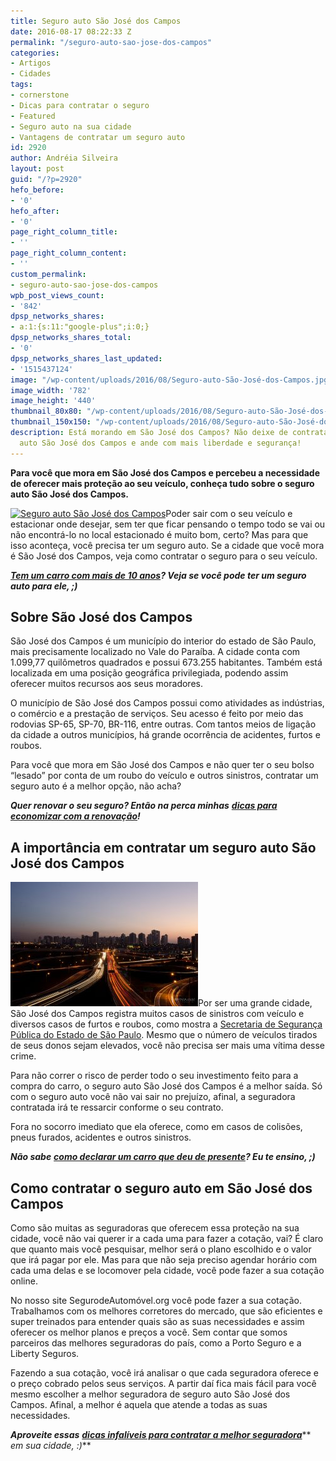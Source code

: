 ```yaml
---
title: Seguro auto São José dos Campos
date: 2016-08-17 08:22:33 Z
permalink: "/seguro-auto-sao-jose-dos-campos"
categories:
- Artigos
- Cidades
tags:
- cornerstone
- Dicas para contratar o seguro
- Featured
- Seguro auto na sua cidade
- Vantagens de contratar um seguro auto
id: 2920
author: Andréia Silveira
layout: post
guid: "/?p=2920"
hefo_before:
- '0'
hefo_after:
- '0'
page_right_column_title:
- ''
page_right_column_content:
- ''
custom_permalink:
- seguro-auto-sao-jose-dos-campos
wpb_post_views_count:
- '842'
dpsp_networks_shares:
- a:1:{s:11:"google-plus";i:0;}
dpsp_networks_shares_total:
- '0'
dpsp_networks_shares_last_updated:
- '1515437124'
image: "/wp-content/uploads/2016/08/Seguro-auto-São-José-dos-Campos.jpg"
image_width: '782'
image_height: '440'
thumbnail_80x80: "/wp-content/uploads/2016/08/Seguro-auto-São-José-dos-Campos-80x80.jpg"
thumbnail_150x150: "/wp-content/uploads/2016/08/Seguro-auto-São-José-dos-Campos-150x150.jpg"
description: Está morando em São José dos Campos? Não deixe de contratar o seguro
  auto São José dos Campos e ande com mais liberdade e segurança!
---
```


**Para você que mora em São José dos Campos e percebeu a necessidade de oferecer mais proteção ao seu veículo, conheça tudo sobre o seguro auto São José dos Campos.**

[<img class="alignleft wp-image-2921" title="Seguro auto São José dos Campos" src="/wp-content/uploads/2016/08/Seguro-auto-São-José-dos-Campos.jpg" alt="Seguro auto São José dos Campos" width="382" height="215" srcset="/wp-content/uploads/2016/08/Seguro-auto-São-José-dos-Campos.jpg 782w, /wp-content/uploads/2016/08/Seguro-auto-São-José-dos-Campos-250x141.jpg 250w, /wp-content/uploads/2016/08/Seguro-auto-São-José-dos-Campos-768x432.jpg 768w, /wp-content/uploads/2016/08/Seguro-auto-São-José-dos-Campos-700x394.jpg 700w, /wp-content/uploads/2016/08/Seguro-auto-São-José-dos-Campos-120x68.jpg 120w" sizes="(max-width: 382px) 100vw, 382px" />](/wp-content/uploads/2016/08/Seguro-auto-São-José-dos-Campos.jpg)Poder sair com o seu veículo e estacionar onde desejar, sem ter que ficar pensando o tempo todo se vai ou não encontrá-lo no local estacionado é muito bom, certo? Mas para que isso aconteça, você precisa ter um seguro auto. Se a cidade que você mora é São José dos Campos, veja como contratar o seguro para o seu veículo.

<a href="/seguro-auto-para-carros-ate-quantos-anos" target="_blank"><strong><em>Tem um carro com mais de 10 anos</em></strong></a>**_? Veja se você pode ter um seguro auto para ele, ;)_**

## Sobre São José dos Campos

São José dos Campos é um município do interior do estado de São Paulo, mais precisamente localizado no Vale do Paraíba. A cidade conta com 1.099,77 quilômetros quadrados e possui 673.255 habitantes. Também está localizada em uma posição geográfica privilegiada, podendo assim oferecer muitos recursos aos seus moradores.

O município de São José dos Campos possui como atividades as indústrias, o comércio e a prestação de serviços. Seu acesso é feito por meio das rodovias SP-65, SP-70, BR-116, entre outras. Com tantos meios de ligação da cidade a outros municípios, há grande ocorrência de acidentes, furtos e roubos.

Para você que mora em São José dos Campos e não quer ter o seu bolso “lesado” por conta de um roubo do veículo e outros sinistros, contratar um seguro auto é a melhor opção, não acha?

**_Quer renovar o seu seguro? Então na perca minhas_** <a href="/dicas-para-renovar-o-seguro-auto/" target="_blank"><strong><em>dicas para economizar com a renovação</em></strong></a>**_!_**

## A importância em contratar um seguro auto São José dos Campos

[<img class="alignleft wp-image-2922 size-medium" title="Seguro auto São José dos Campos" src="/wp-content/uploads/2016/08/Seguro-auto-São-José-dos-Campos2-300x199.jpg" alt="Seguro auto São José dos Campos" width="300" height="199" />](/wp-content/uploads/2016/08/Seguro-auto-São-José-dos-Campos2.jpg)Por ser uma grande cidade, São José dos Campos registra muitos casos de sinistros com veículo e diversos casos de furtos e roubos, como mostra a <a href="http://www.ssp.sp.gov.br/" target="_blank">Secretaria de Segurança Pública do Estado de São Paulo</a>. Mesmo que o número de veículos tirados de seus donos sejam elevados, você não precisa ser mais uma vítima desse crime.

Para não correr o risco de perder todo o seu investimento feito para a compra do carro, o seguro auto São José dos Campos é a melhor saída. Só com o seguro auto você não vai sair no prejuízo, afinal, a seguradora contratada irá te ressarcir conforme o seu contrato.

Fora no socorro imediato que ela oferece, como em casos de colisões, pneus furados, acidentes e outros sinistros.

**_Não sabe_** <a href="/como-fazer-declaracao-do-carro-no-ir-se-dei-de-presente/" target="_blank"><strong><em>como declarar um carro que deu de presente</em></strong></a>**_? Eu te ensino, ;)_**

## Como contratar o seguro auto em São José dos Campos

Como são muitas as seguradoras que oferecem essa proteção na sua cidade, você não vai querer ir a cada uma para fazer a cotação, vai? É claro que quanto mais você pesquisar, melhor será o plano escolhido e o valor que irá pagar por ele. Mas para que não seja preciso agendar horário com cada uma delas e se locomover pela cidade, você pode fazer a sua cotação online.

No nosso site SegurodeAutomóvel.org você pode fazer a sua cotação. Trabalhamos com os melhores corretores do mercado, que são eficientes e super treinados para entender quais são as suas necessidades e assim oferecer os melhor planos e preços a você. Sem contar que somos parceiros das melhores seguradoras do país, como a Porto Seguro e a Liberty Seguros.

Fazendo a sua cotação, você irá analisar o que cada seguradora oferece e o preço cobrado pelos seus serviços. A partir daí fica mais fácil para você mesmo escolher a melhor seguradora de seguro auto São José dos Campos. Afinal, a melhor é aquela que atende a todas as suas necessidades.

**_Aproveite essas_** <a href="/5-dicas-infaliveis-para-optar-pela-melhor-seguradora-de-carro" target="_blank"><strong><em>dicas infalíveis para contratar a melhor seguradora</em></strong></a>** _em sua cidade, :)_**